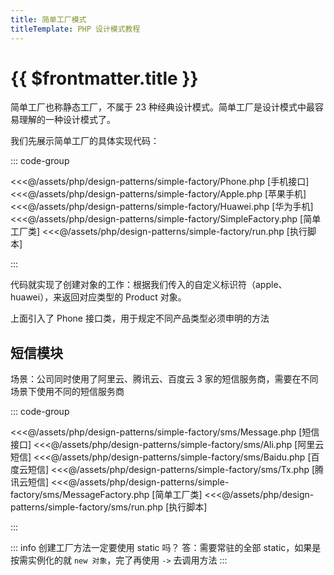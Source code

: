 ```yaml
---
title: 简单工厂模式
titleTemplate: PHP 设计模式教程
---
```


# {{ $frontmatter.title }}

简单工厂也称静态工厂，不属于 23 种经典设计模式。简单工厂是设计模式中最容易理解的一种设计模式了。

我们先展示简单工厂的具体实现代码：

::: code-group

<<<@/assets/php/design-patterns/simple-factory/Phone.php [手机接口]
<<<@/assets/php/design-patterns/simple-factory/Apple.php [苹果手机]
<<<@/assets/php/design-patterns/simple-factory/Huawei.php [华为手机]
<<<@/assets/php/design-patterns/simple-factory/SimpleFactory.php [简单工厂类]
<<<@/assets/php/design-patterns/simple-factory/run.php [执行脚本]

:::

代码就实现了创建对象的工作：根据我们传入的自定义标识符（apple、huawei），来返回对应类型的 Product 对象。

上面引入了 Phone 接口类，用于规定不同产品类型必须申明的方法

## 短信模块

场景：公司同时使用了阿里云、腾讯云、百度云 3 家的短信服务商，需要在不同场景下使用不同的短信服务商

::: code-group

<<<@/assets/php/design-patterns/simple-factory/sms/Message.php [短信接口]
<<<@/assets/php/design-patterns/simple-factory/sms/Ali.php [阿里云短信]
<<<@/assets/php/design-patterns/simple-factory/sms/Baidu.php [百度云短信]
<<<@/assets/php/design-patterns/simple-factory/sms/Tx.php [腾讯云短信]
<<<@/assets/php/design-patterns/simple-factory/sms/MessageFactory.php [简单工厂类]
<<<@/assets/php/design-patterns/simple-factory/sms/run.php [执行脚本]

:::

::: info 创建工厂方法一定要使用 static 吗？
答：需要常驻的全部 static，如果是按需实例化的就 `new 对象`，完了再使用 `->` 去调用方法
:::
